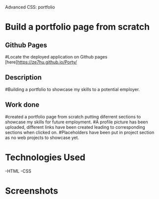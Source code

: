 Advanced CSS: portfolio
# Build a portfolio page from scratch

## Github Pages
#Locate the deployed application on Github pages [here]https://ze7hu.github.io/Porty/

## Description
#Building a portfolio to showcase my skills to a potential employer.    

## Work done
#created a portfolio page from scratch putting diferrent sections to showcase my skills for future employment.
#A profile picture has been uploaded, different links have been created leading to corresponding sections when clicked on.
#Placeholders have been put in project section as no web projects to showcase yet. 


# Technologies Used
-HTML
-CSS

# Screenshots

